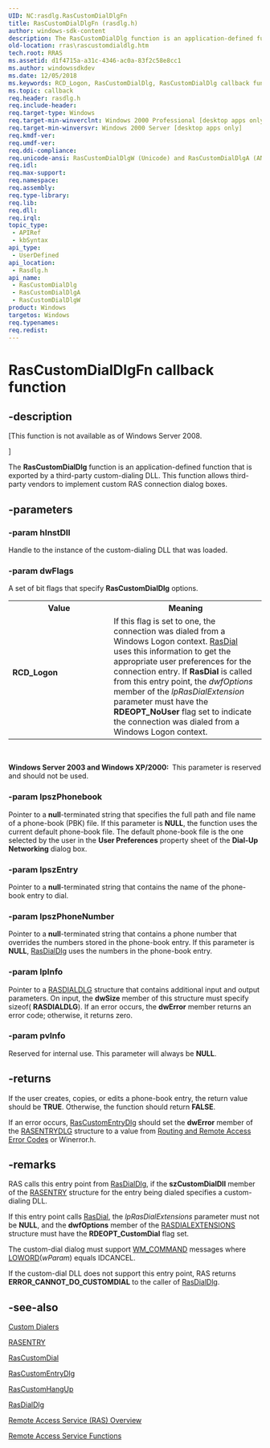 ```yaml
---
UID: NC:rasdlg.RasCustomDialDlgFn
title: RasCustomDialDlgFn (rasdlg.h)
author: windows-sdk-content
description: The RasCustomDialDlg function is an application-defined function that is exported by a third-party custom-dialing DLL. This function allows third-party vendors to implement custom RAS connection dialog boxes.
old-location: rras\rascustomdialdlg.htm
tech.root: RRAS
ms.assetid: d1f4715a-a31c-4346-ac0a-83f2c58e8cc1
ms.author: windowssdkdev
ms.date: 12/05/2018
ms.keywords: RCD_Logon, RasCustomDialDlg, RasCustomDialDlg callback function [RAS], RasCustomDialDlgA, RasCustomDialDlgFn, RasCustomDialDlgFn callback, RasCustomDialDlgW, _ras_rascustomdialdlg, rasdlg/RasCustomDialDlg, rasdlg/RasCustomDialDlgA, rasdlg/RasCustomDialDlgW, rras.rascustomdialdlg
ms.topic: callback
req.header: rasdlg.h
req.include-header: 
req.target-type: Windows
req.target-min-winverclnt: Windows 2000 Professional [desktop apps only]
req.target-min-winversvr: Windows 2000 Server [desktop apps only]
req.kmdf-ver: 
req.umdf-ver: 
req.ddi-compliance: 
req.unicode-ansi: RasCustomDialDlgW (Unicode) and RasCustomDialDlgA (ANSI)
req.idl: 
req.max-support: 
req.namespace: 
req.assembly: 
req.type-library: 
req.lib: 
req.dll: 
req.irql: 
topic_type:
 - APIRef
 - kbSyntax
api_type:
 - UserDefined
api_location:
 - Rasdlg.h
api_name:
 - RasCustomDialDlg
 - RasCustomDialDlgA
 - RasCustomDialDlgW
product: Windows
targetos: Windows
req.typenames: 
req.redist: 
---
```


# RasCustomDialDlgFn callback function


## -description


<p class="CCE_Message">[This function is not available as of Windows Server 2008.

]

The 
<b>RasCustomDialDlg</b> function is an application-defined function that is exported by a third-party custom-dialing DLL. This function allows third-party vendors to implement custom RAS connection dialog boxes.


## -parameters




### -param hInstDll

Handle to the instance of the custom-dialing DLL that was loaded.


### -param dwFlags

A set of bit flags that specify <b>RasCustomDialDlg</b> options. 

<table>
<tr>
<th>Value</th>
<th>Meaning</th>
</tr>
<tr>
<td width="40%"><a id="RCD_Logon"></a><a id="rcd_logon"></a><a id="RCD_LOGON"></a><dl>
<dt><b>RCD_Logon</b></dt>
</dl>
</td>
<td width="60%">
If this flag is set to one, the connection was dialed from a Windows Logon context. <a href="https://msdn.microsoft.com/579a9038-8216-4948-a065-fd45b97da73a">RasDial</a> uses this information to get the appropriate user preferences for the connection entry. If <b>RasDial</b> is called from this entry point, the <i>dwfOptions</i> member of the <i>lpRasDialExtension</i> parameter must have the <b>RDEOPT_NoUser</b> flag set to indicate the connection was dialed from a Windows Logon context.

</td>
</tr>
</table>
 

<b>Windows Server 2003 and Windows XP/2000:  </b>This parameter is reserved and should not be used.


### -param lpszPhonebook

Pointer to a <b>null</b>-terminated string that specifies the full path and file name of a phone-book (PBK) file. If this parameter is <b>NULL</b>, the function uses the current default phone-book file. The default phone-book file is the one selected by the user in the <b>User Preferences</b> property sheet of the <b>Dial-Up Networking</b> dialog box.


### -param lpszEntry

Pointer to a <b>null</b>-terminated string that contains the name of the phone-book entry to dial.


### -param lpszPhoneNumber

Pointer to a <b>null</b>-terminated string that contains a phone number that overrides the numbers stored in the phone-book entry. If this parameter is <b>NULL</b>, 
<a href="https://msdn.microsoft.com/698a18a1-b302-4b0d-8399-0bbdbe775f08">RasDialDlg</a> uses the numbers in the phone-book entry.


### -param lpInfo

Pointer to a 
<a href="https://msdn.microsoft.com/7a529aa6-3a75-44b8-bae3-0edc5c653825">RASDIALDLG</a> structure that contains additional input and output parameters. On input, the <b>dwSize</b> member of this structure must specify sizeof(
<b>RASDIALDLG</b>). If an error occurs, the <b>dwError</b> member returns an error code; otherwise, it returns zero.


### -param pvInfo

Reserved for internal use. This parameter will always be <b>NULL</b>.


## -returns



If the user creates, copies, or edits a phone-book entry, the return value should be <b>TRUE</b>. Otherwise, the function should return <b>FALSE</b>.

If an error occurs, 
<a href="https://msdn.microsoft.com/4778069b-87d0-4379-95f7-718fe0d7a56c">RasCustomEntryDlg</a> should set the <b>dwError</b> member of the 
<a href="https://msdn.microsoft.com/b7f3cd3f-3d16-407e-b17b-488ce2b00d43">RASENTRYDLG</a> structure to a value from <a href="https://msdn.microsoft.com/1fa41438-7c93-4e9c-851c-652fba23da4f">Routing and Remote Access Error Codes</a> or Winerror.h.




## -remarks



RAS calls this entry point from 
<a href="https://msdn.microsoft.com/698a18a1-b302-4b0d-8399-0bbdbe775f08">RasDialDlg</a>, if the <b>szCustomDialDll</b> member of the 
<a href="https://msdn.microsoft.com/25c46850-4fb7-47a9-9645-139f0e869559">RASENTRY</a> structure for the entry being dialed specifies a custom-dialing DLL.

If this entry point calls 
<a href="https://msdn.microsoft.com/579a9038-8216-4948-a065-fd45b97da73a">RasDial</a>, the <i>lpRasDialExtensions</i> parameter must not be <b>NULL</b>, and the <b>dwfOptions</b> member of the 
<a href="https://msdn.microsoft.com/533c9ab4-69d0-492d-81c6-2c07ca219fc7">RASDIALEXTENSIONS</a> structure must have the <b>RDEOPT_CustomDial</b> flag set.

The custom-dial dialog must support 
<a href="https://msdn.microsoft.com/en-us/library/ms647591(v=VS.85).aspx">WM_COMMAND</a> messages where 
<a href="https://msdn.microsoft.com/en-us/library/ms632659(v=VS.85).aspx">LOWORD</a>(<i>wParam</i>) equals IDCANCEL.

If the custom-dial DLL does not support this entry point, RAS returns <b>ERROR_CANNOT_DO_CUSTOMDIAL</b> to the caller of 
<a href="https://msdn.microsoft.com/698a18a1-b302-4b0d-8399-0bbdbe775f08">RasDialDlg</a>.




## -see-also




<a href="https://msdn.microsoft.com/ad94f38d-812f-4329-8055-6274a21a3242">Custom Dialers</a>



<a href="https://msdn.microsoft.com/25c46850-4fb7-47a9-9645-139f0e869559">RASENTRY</a>



<a href="https://msdn.microsoft.com/8c3f807b-3e31-4ce6-8549-74ab06cbba7f">RasCustomDial</a>



<a href="https://msdn.microsoft.com/4778069b-87d0-4379-95f7-718fe0d7a56c">RasCustomEntryDlg</a>



<a href="https://msdn.microsoft.com/56410af3-7b23-4536-998d-88d78d45585d">RasCustomHangUp</a>



<a href="https://msdn.microsoft.com/698a18a1-b302-4b0d-8399-0bbdbe775f08">RasDialDlg</a>



<a href="https://msdn.microsoft.com/5016fa0b-72eb-484e-b8d7-af9de2e25689">Remote Access Service (RAS) Overview</a>



<a href="https://msdn.microsoft.com/5883a77a-6af8-47a8-bb28-6ef60a5aa2f1">Remote Access Service Functions</a>
 

 


